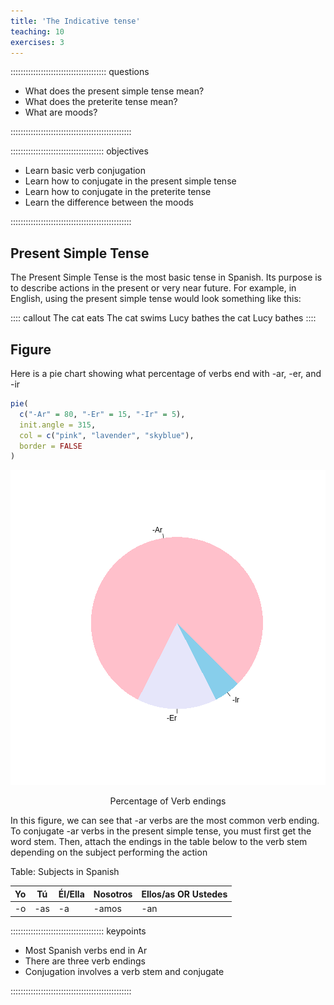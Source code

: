 ```yaml
---
title: 'The Indicative tense'
teaching: 10
exercises: 3
---
```


:::::::::::::::::::::::::::::::::::::: questions 

- What does the present simple tense mean?
- What does the preterite tense mean?
- What are moods?

::::::::::::::::::::::::::::::::::::::::::::::::

::::::::::::::::::::::::::::::::::::: objectives

- Learn basic verb conjugation
- Learn how to conjugate in the present simple tense
- Learn how to conjugate in the preterite tense
- Learn the difference between the moods

::::::::::::::::::::::::::::::::::::::::::::::::


## Present Simple Tense

The Present Simple Tense is the most basic tense in Spanish. Its purpose is to describe actions in the present or very near future. For example, in English, using the present simple tense would look something like this:

:::: callout
The cat eats
The cat swims
Lucy bathes the cat
Lucy bathes 
::::

## Figure

Here is a pie chart showing what percentage of verbs end with -ar, -er, and -ir


``` r
pie(
  c("-Ar" = 80, "-Er" = 15, "-Ir" = 5), 
  init.angle = 315, 
  col = c("pink", "lavender", "skyblue"), 
  border = FALSE
)
```

<div class="figure" style="text-align: center">
<img src="fig/next-episode-rendered-pyramid-1.png" alt="pie chart of verb endings"  />
<p class="caption">Percentage of Verb endings</p>
</div>

In this figure, we can see that -ar verbs are the most common verb ending. To conjugate -ar verbs in the present simple tense, you must first get the word stem. Then, attach the endings in the table below to the verb stem depending on the subject performing the action

Table: Subjects in Spanish

| Yo | Tú | Él/Ella | Nosotros | Ellos/as OR Ustedes| 
| -- | --- | ------- | ------- | ------------ |
| -o | -as |    -a   | -amos | -an |



::::::::::::::::::::::::::::::::::::: keypoints 

- Most Spanish verbs end in Ar
- There are three verb endings
- Conjugation involves a verb stem and conjugate

::::::::::::::::::::::::::::::::::::::::::::::::

